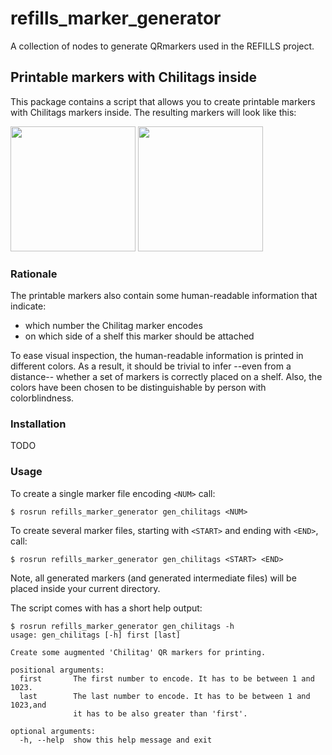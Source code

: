 # refills_marker_generator
A collection of nodes to generate QRmarkers used in the REFILLS project.

## Printable markers with Chilitags inside
This package contains a script that allows you to create printable markers with Chilitags markers inside. The resulting markers will look like this:

<img src="https://raw.githubusercontent.com/refills-project/refills_marker_generator/master/doc/17.svg.png" width="200"> <img src="https://raw.githubusercontent.com/refills-project/refills_marker_generator/master/doc/18.svg.png" width="200">

### Rationale

The printable markers also contain some human-readable information that indicate:
- which number the Chilitag marker encodes
- on which side of a shelf this marker should be attached

To ease visual inspection, the human-readable information is printed in different colors. As a result, it should be trivial to infer --even from a distance-- whether a set of markers is correctly placed on a shelf. Also, the colors have been chosen to be distinguishable by person with colorblindness.

### Installation 
TODO

### Usage
To create a single marker file encoding ```<NUM>``` call:
 
```shell
$ rosrun refills_marker_generator gen_chilitags <NUM>
```

To create several marker files, starting with ```<START>``` and ending with ```<END>```, call:
  
```shell
$ rosrun refills_marker_generator gen_chilitags <START> <END>
```

Note, all generated markers (and generated intermediate files) will be placed inside your current directory.

The script comes with has a short help output:
```shell
$ rosrun refills_marker_generator gen_chilitags -h
usage: gen_chilitags [-h] first [last]

Create some augmented 'Chilitag' QR markers for printing.

positional arguments:
  first       The first number to encode. It has to be between 1 and 1023.
  last        The last number to encode. It has to be between 1 and 1023,and
              it has to be also greater than 'first'.

optional arguments:
  -h, --help  show this help message and exit
```
